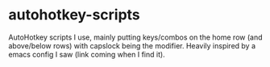 # autohotkey-scripts
AutoHotkey scripts I use, mainly putting keys/combos on the home row (and above/below rows) with capslock being the modifier.
Heavily inspired by a emacs config I saw (link coming when I find it).

